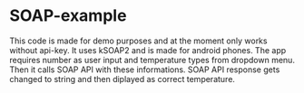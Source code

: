 # SOAP-example

This code is made for demo purposes and at the moment only works without api-key.
It uses kSOAP2 and is made for android phones.
The app requires number as user input and temperature types from dropdown menu.
Then it calls SOAP API with these informations.
SOAP API response gets changed to string and then diplayed as correct temperature.
